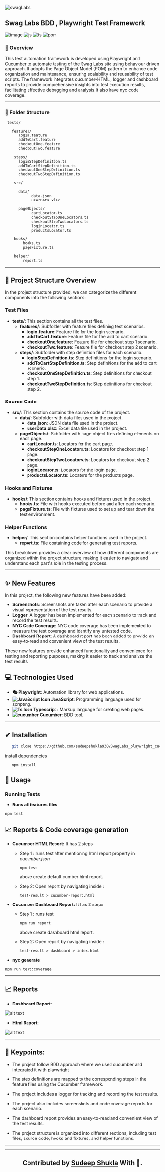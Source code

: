  ![swagLabs](https://www.saucedemo.com/v1/img/SwagLabs_logo.png)

## Swag Labs BDD , Playwright Test Framework


![image](https://img.shields.io/badge/Playwright-2EAD33?style=for-the-badge&logo=Playwright&logoColor=yellow)    ![js](https://img.shields.io/badge/JavaScript-323330?style=for-the-badge&logo=javascript&logoColor=F7DF1E
)   ![ts](https://img.shields.io/badge/TypeScript-007ACC?style=for-the-badge&logo=typescript&logoColor=white
)  ![pom](https://img.shields.io/badge/POM-48B9C7?style=for-the-badge&logo=pkgsrc&logoColor=white)

### 🤖 Overview
This test automation framework is developed using Playwright and Cucumber to automate testing of the Swag Labs site using behaviour driven approach. It adopts the Page Object Model (POM) pattern to enhance code organization and maintenance, ensuring scalability and reusability of test scripts. The framework integrates cucumber-HTML , logger and dashboard reports to provide comprehensive insights into test execution results, facilitating effective debugging and analysis.It also have nyc code coverage.
***
### 📁 Folder Structure
```
 tests/

   features/
      login.feature
      addToCart.feature
      checkoutOne.feature
      checkoutTwo.feature

    steps/
      loginStepDefinition.ts
      addToCartStepDefinition.ts
      checkoutOneStepDefinition.ts
      checkoutTwoStepDefinition.ts
  
    src/

      data/
            data.json
            userData.xlsx

      pageObjects/
            cartLocator.ts
            checkoutStepOneLocators.ts
            checkoutStepTwoLocators.ts
            loginLocator.ts
            productsLocator.ts
    
    hooks/
        hooks.ts
        pageFixture.ts
    
    helper/
        report.ts

```

***

## 📁 Project Structure Overview

In the project structure provided, we can categorize the different components into the following sections:

### Test Files
- **tests/**: This section contains all the test files.
  - **features/**: Subfolder with feature files defining test scenarios.
    - **login.feature**: Feature file for the login scenario.
    - **addToCart.feature**: Feature file for the add to cart scenario.
    - **checkoutOne.feature**: Feature file for checkout step 1 scenario.
    - **checkoutTwo.feature**: Feature file for checkout step 2 scenario.
  - **steps/**: Subfolder with step definition files for each scenario.
    - **loginStepDefinition.ts**: Step definitions for the login scenario.
    - **addToCartStepDefinition.ts**: Step definitions for the add to cart scenario.
    - **checkoutOneStepDefinition.ts**: Step definitions for checkout step 1.
    - **checkoutTwoStepDefinition.ts**: Step definitions for checkout step 2.

### Source Code
- **src/**: This section contains the source code of the project.
  - **data/**: Subfolder with data files used in the project.
    - **data.json**: JSON data file used in the project.
    - **userData.xlsx**: Excel data file used in the project.
  - **pageObjects/**: Subfolder with page object files defining elements on each page.
    - **cartLocator.ts**: Locators for the cart page.
    - **checkoutStepOneLocators.ts**: Locators for checkout step 1 page.
    - **checkoutStepTwoLocators.ts**: Locators for checkout step 2 page.
    - **loginLocator.ts**: Locators for the login page.
    - **productsLocator.ts**: Locators for the products page.

### Hooks and Fixtures
- **hooks/**: This section contains hooks and fixtures used in the project.
  - **hooks.ts**: File with hooks executed before and after each scenario.
  - **pageFixture.ts**: File with fixtures used to set up and tear down the test environment.

### Helper Functions
- **helper/**: This section contains helper functions used in the project.
  - **report.ts**: File containing code for generating test reports.

This breakdown provides a clear overview of how different components are organized within the project structure, making it easier to navigate and understand each part's role in the testing process.

***

## ✨ New Features

In this project, the following new features have been added:

- **Screenshots**: Screenshots are taken after each scenario to provide a visual representation of the test results.
- **Logger**: A logger has been implemented for each scenario to track and record the test results.
- **NYC Code Coverage**: NYC code coverage has been implemented to measure the test coverage and identify any untested code.
- **Dashboard Report**: A dashboard report has been added to provide an easy-to-read and convenient view of the test results.

These new features provide enhanced functionality and convenience for testing and reporting purposes, making it easier to track and analyze the test results.



## 💻 Technologies Used
- **🎭 Playwright**: Automation library for web applications. 
- **![JavaScript Icon](https://img.icons8.com/color/24/000000/javascript--v1.png) JavaScript**: Programming language used for scripting. 
- **![Ts Icon](https://img.icons8.com/color/24/000000/typescript--v1.png) Typescript** : Markup language for creating web pages. 
- **![cucumber](https://img.icons8.com/ios/18/000000/test-tube.png) Cucumber**: BDD tool. 

***

## ✔ Installation

```bash
   git clone https://github.com/sudeepshukla930/SwagLabs_playwright_cucumber.git
```

install dependencies

```bash
   npm install
```

## 🚀 Usage

###  Running Tests

- **Runs all features files** 

```
npm test

```




## 📈 Reports & Code coverage generation

- **Cucumber HTML Report:** It has 2 steps 

   - Step 1 : runs test after mentioning html report property in *cucumber.json*

        ```
        npm test
        ```
        above create default cumber html report.

    - Step 2: Open report by navigating inside :

        ```
        test-result > cucumber-report.html
        ```



- **Cucumber Dashboard Report:** It has 2 steps 

   - Step 1 : runs test 

        ```
        npm run report
        ```
        above create dashboard html report.

    - Step 2: Open report by navigating inside :

        ```
        test-result > dashboard > index.html
        ```

- **nyc generate** 

```
npm run test:coverage

```

***

## 📈 Reports

- **Dashboard Report**:

![alt text](image.png)

- **Html Report**:

![alt text](image-1.png)


***


## 📌 Keypoints:

- The project follow BDD approach where we used cucumber and integrated it with playwright


- The step definitions are mapped to the corresponding steps in the feature files using the Cucumber framework.

- The project includes a logger for tracking and recording the test results.

- The project also includes screenshots and code coverage reports for each scenario.

- The dashboard report provides an easy-to-read and convenient view of the test results.

- The project structure is organized into different sections, including test files, source code, hooks and fixtures, and helper functions.

*******************************
********************


   **<h2 align="center"> Contributed by <a href="https://github.com/sudeepshukla930">Sudeep Shukla</a> With 💜. </h2>**





 
